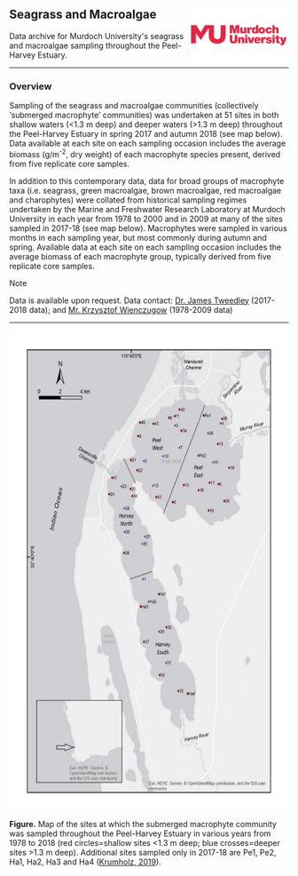 ## Seagrass and Macroalgae <img src="https://github.com/AquaticEcoDynamics/Peel_ARC/blob/master/Images/Logos/murdoch-new.png" width="180" height="100" align="right">

Data archive for Murdoch University's seagrass and macroalgae sampling throughout the Peel-Harvey Estuary.

---

### Overview

Sampling of the seagrass and macroalgae communities (collectively ‘submerged macrophyte’ communities) was undertaken at 51 sites in both shallow waters (<1.3 m deep) and 
deeper waters (>1.3 m deep) throughout the Peel-Harvey Estuary in spring 2017 and autumn 2018 (see map below). Data available at each site on each sampling occasion includes
 the average biomass (g/m<sup>-2</sup>, dry weight) of each macrophyte species present, derived from five replicate core samples.
 
In addition to this contemporary data, data for broad groups of macrophyte taxa (i.e. seagrass, green macroalgae, brown macroalgae, red macroalgae and charophytes) were collated 
from historical sampling regimes undertaken by the Marine and Freshwater Research Laboratory at Murdoch University in each year from 1978 to 2000 and in 2009 at many of the sites 
sampled in 2017-18 (see map below). Macrophytes were sampled in various months in each sampling year, but most commonly during autumn and spring. Available data at each site on 
each sampling occasion includes the average biomass of each macrophyte group, typically derived from five replicate core samples.

> [!NOTE]
> Data is available upon request. Data contact: [Dr. James Tweedley](mailto:j.tweedley@murdoch.edu.au) (2017-2018 data); and [Mr. Krzysztof Wienczugow](mailto:k.wienczugow@murdoch.edu.au) (1978-2009 data)

---

<p align="center">
  <kbd>
    <img src="https://github.com/AquaticEcoDynamics/Peel_ARC/blob/master/Images/seagrass1.jpg" width="659" height="866" align="center">
  </kbd>
</p>

**Figure.** Map of the sites at which the submerged macrophyte community was sampled throughout the Peel-Harvey Estuary in various years from 
1978 to 2018 (red circles=shallow sites <1.3 m deep; blue crosses=deeper sites >1.3 m deep). Additional sites sampled only in 2017-18 are Pe1, Pe2, Ha1, Ha2, Ha3 and Ha4 ([Krumholz, 2019](https://researchportal.murdoch.edu.au/esploro/outputs/graduate/Macrophyte-communities-in-the-Peel-Harvey-Estuary/991005543545007891)).
